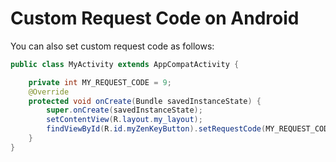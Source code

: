 # Custom Request Code on Android

You can also set custom request code as follows:

```java
public class MyActivity extends AppCompatActivity {

    private int MY_REQUEST_CODE = 9;
    @Override
    protected void onCreate(Bundle savedInstanceState) {
        super.onCreate(savedInstanceState);
        setContentView(R.layout.my_layout);
        findViewById(R.id.myZenKeyButton).setRequestCode(MY_REQUEST_CODE);
    }
} 
```